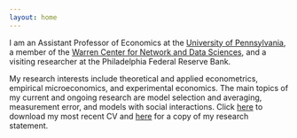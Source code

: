 ```yaml
---
layout: home 
---
```

I am an Assistant Professor of Economics at the [University of Pennsylvania](http://economics.sas.upenn.edu), a member of the [Warren Center for Network and Data Sciences](http://warrencenter.upenn.edu), and a visiting researcher at the Philadelphia Federal Reserve Bank.
<!-- I came to Penn in 2012 after completing my PhD studies with [Richard Smith](http://www.econ.cam.ac.uk/people/crsid.html?crsid=rjs27&group=faculty) at [Cambridge University](http://www.cam.ac.uk).
Before Cambridge, I earned an MA in economics at [UC San Diego](http://www.ucsd.edu), an MSc in statistics at the University of [St Andrews](http://www.st-andrews.ac.uk) and a BA in economics and mathematics at the [College of William and Mary](http://www.wm.edu). -->
My research interests include theoretical and applied econometrics, empirical microeconomics, and experimental economics.
The main topics of my current and ongoing research are model selection and averaging, measurement error, and models with social interactions.
Click [here](/pdf/DiTraglia-CV.pdf) to download my most recent CV and [here](/pdf/DiTraglia-research.pdf) for a copy of my research statement.
